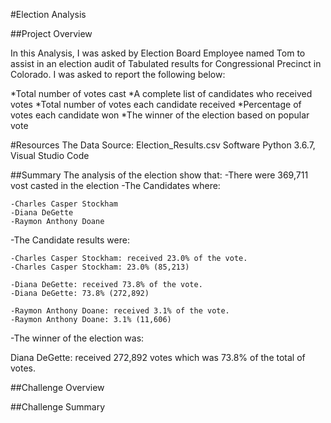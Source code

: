 #Election Analysis

##Project Overview

In this Analysis, I was asked by Election Board Employee named Tom to assist in an election audit of Tabulated results for Congressional Precinct in Colorado. I was asked to report the following below:

*Total number of votes cast
*A complete list of candidates who received votes
*Total number of votes each candidate received
*Percentage of votes each candidate won
*The winner of the election based on popular vote

#Resources
The Data Source: Election_Results.csv
Software Python 3.6.7, Visual Studio Code

##Summary
The analysis of the election show that: 
-There were 369,711 vost casted in the election
-The Candidates where:

    -Charles Casper Stockham
    -Diana DeGette
    -Raymon Anthony Doane
    
-The Candidate results were: 

    -Charles Casper Stockham: received 23.0% of the vote.
    -Charles Casper Stockham: 23.0% (85,213)

    -Diana DeGette: received 73.8% of the vote.
    -Diana DeGette: 73.8% (272,892)

    -Raymon Anthony Doane: received 3.1% of the vote.
    -Raymon Anthony Doane: 3.1% (11,606)

-The winner of the election was:

   Diana DeGette: received 272,892 votes which was 73.8% of the total of votes.
    
##Challenge Overview


##Challenge Summary







